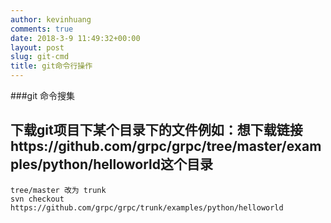 ```yaml
---
author: kevinhuang
comments: true
date: 2018-3-9 11:49:32+00:00
layout: post
slug: git-cmd
title: git命令行操作 
---
```

###git 命令搜集
## 下载git项目下某个目录下的文件例如：想下载链接https://github.com/grpc/grpc/tree/master/examples/python/helloworld这个目录
``` shell
tree/master 改为 trunk
svn checkout https://github.com/grpc/grpc/trunk/examples/python/helloworld
```

